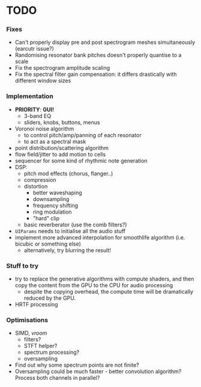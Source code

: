 # TODO

### Fixes
- Can't properly display pre and post spectrogram meshes simultaneously (earcutr issue?)
- Randomising resonator bank pitches doesn't properly quantise to a scale 
- Fix the spectrogram amplitude scaling
- Fix the spectral filter gain compensation: it differs drastically with different window sizes

### Implementation
- **PRIORITY**: **GUI!**
    - 3-band EQ
    - sliders, knobs, buttons, menus
- Voronoi noise algorithm
    - to control pitch/amp/panning of each resonator
    - to act as a spectral mask
- point distribution/scattering algorithm
- flow field/jitter to add motion to cells
- sequencer for some kind of rhythmic note generation
- DSP:
    - pitch mod effects (chorus, flanger..)
    - compression
    - distortion
        - better waveshaping
        - downsampling
        - frequency shifting
        - ring modulation
        - "hard" clip
    - basic reverberator (use the comb filters?)
- `UIParams` needs to initialise all the audio stuff
- implement more advanced interpolation for smoothlife algorithm (i.e. bicubic or something else)
    - alternatively, try blurring the result!

### Stuff to try
- try to replace the generative algorithms with compute shaders, and then copy the content from the GPU to the CPU for audio processing 
    - despite the copying overhead, the compute time will be dramatically reduced by the GPU.
- HRTF processing

### Optimisations
- SIMD, *vroom*
    - filters?
    - STFT helper?
    - spectrum processing?
    - oversampling
- Find out why some spectrum points are not finite?
- Oversampling could be much faster - better convolution algorithm? Process both channels in parallel?

